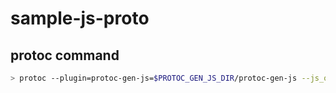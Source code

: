 # sample-js-proto

## protoc command

```sh
> protoc --plugin=protoc-gen-js=$PROTOC_GEN_JS_DIR/protoc-gen-js --js_out=import_style=commonjs,binary:. message.proto
```

